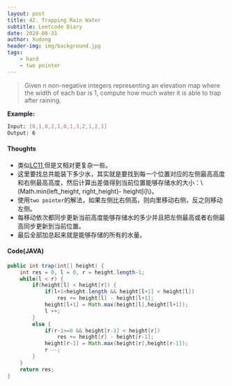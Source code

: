 ```yaml
---
layout: post
title: 42. Trapping Rain Water
subtitle: Leetcode Diary
date: 2020-08-31
author: Xudong
header-img: img/background.jpg
tags: 
    - hard 
    - two pointer
---
```


>Given n non-negative integers representing an elevation map where the width of each bar is 1, compute how much water it is able to trap after raining.

**Example:**

```bash
Input: [0,1,0,2,1,0,1,3,2,1,2,1]
Output: 6
```


#### Thoughts

- 类似[LC11](),但是又相对更复杂一些。
- 这里要找总共能装下多少水，其实就是要找到每一个位置对应的左侧最高高度和右侧最高高度，然后计算出差值得到当前位置能够存储水的大小：\\(Math.min(left_height, right_height)- height[i]\\)。
- 使用`two pointer`的解法，如果左侧比右侧高，则向里移动右侧，反之则移动左侧。
- 每移动依次都同步更新当前高度能够存储水的多少并且把左侧最高或者右侧最高同步更新到当前位置。
- 最后全部加总起来就是能够存储的所有的水量。

#### Code(JAVA)

```java
public int trap(int[] height) {
    int res = 0, l = 0, r = height.length-1;
    while(l < r) {
        if(height[l] < height[r]) {
            if(l+1<height.length && height[l+1] < height[l])
                res += height[l] - height[l+1];
            height[l+1] = Math.max(height[l],height[l+1]);
            l ++;
        }
        else {
            if(r-1>=0 && height[r-1] < height[r])
                res += height[r] - height[r-1];
            height[r-1] = Math.max(height[r],height[r-1]);
            r --;   
        }
    }
    return res;
}
```


<script type="text/javascript" src="https://xudongliuharold.github.io/js/latex-math.js?config=default"></script>
